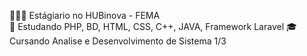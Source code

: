 👨🏻‍💻 Estágiario no HUBinova - FEMA
<br>
📔 Estudando PHP, BD, HTML, CSS, C++, JAVA, Framework Laravel
🎓 Cursando Analise e Desenvolvimento de Sistema 1/3
